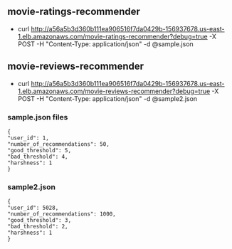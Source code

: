 ## movie-ratings-recommender
- curl http://a56a5b3d360b111ea906516f7da0429b-156937678.us-east-1.elb.amazonaws.com/movie-ratings-recommender?debug=true -X POST -H "Content-Type: application/json" -d @sample.json

## movie-reviews-recommender 
- curl http://a56a5b3d360b111ea906516f7da0429b-156937678.us-east-1.elb.amazonaws.com/movie-reviews-recommender?debug=true -X POST -H "Content-Type: application/json" -d @sample2.json

### sample.json files
```
{
"user_id": 1,
"number_of_recommendations": 50,
"good_threshold": 5,
"bad_threshold": 4,
"harshness": 1
}
```

### sample2.json
```
{
"user_id": 5028,
"number_of_recommendations": 1000,
"good_threshold": 3,
"bad_threshold": 2,
"harshness": 1
}
```